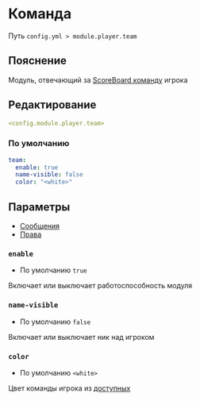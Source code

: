 # Команда
Путь `config.yml > module.player.team`

## Пояснение
Модуль, отвечающий за [ScoreBoard команду](https://ru.minecraft.wiki/w/%D0%9A%D0%BE%D0%BC%D0%B0%D0%BD%D0%B4%D1%8B_%D0%BA%D0%BE%D0%BD%D1%81%D0%BE%D0%BB%D0%B8/team) игрока

## Редактирование
```yaml
<config.module.player.team>
```

### По умолчанию
```yaml
team:
  enable: true
  name-visible: false
  color: "<white>"
```

## Параметры

- [Сообщения](/en/messages/ru_ru/module/player/team/)
- [Права](/en/permissions/module/player/team/)

### `enable`
- По умолчанию `true`

Включает или выключает работоспособность модуля

### `name-visible`
- По умолчанию `false`

Включает или выключает ник над игроком

### `color`
- По умолчанию `<white>`

Цвет команды игрока из [доступных](#доступные-цвета)

<!--@include: @/en/parts/color.md-->